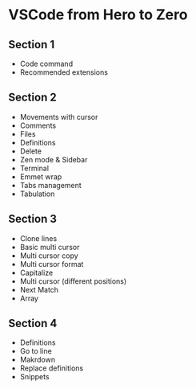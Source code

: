 # VSCode from Hero to Zero

## Section 1

- Code command
- Recommended extensions

## Section 2

- Movements with cursor
- Comments
- Files
- Definitions
- Delete
- Zen mode & Sidebar
- Terminal
- Emmet wrap
- Tabs management
- Tabulation

## Section 3

- Clone lines
- Basic multi cursor
- Multi cursor copy
- Multi cursor format
- Capitalize
- Multi cursor (different positions)
- Next Match
- Array

## Section 4

- Definitions
- Go to line
- Makrdown
- Replace definitions
- Snippets
